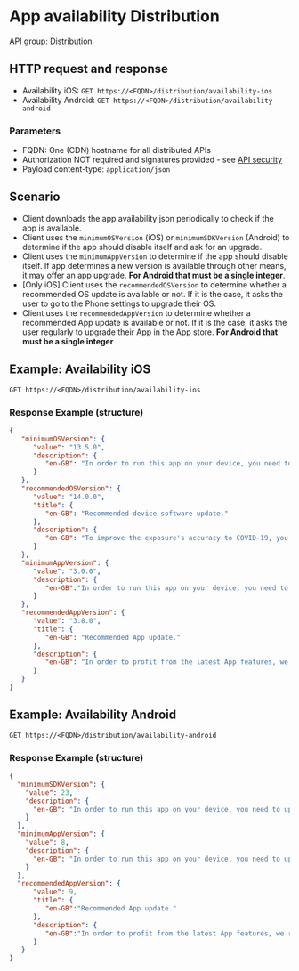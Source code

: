 # App availability Distribution

API group: [Distribution](../../../guidebook.md#system-apis-and-interfaces)

## HTTP request and response

- Availability iOS: ```GET https://<FQDN>/distribution/availability-ios```
- Availability Android: ```GET https://<FQDN>/distribution/availability-android```

### Parameters

- FQDN: One (CDN) hostname for all distributed APIs
- Authorization NOT required and signatures provided - see [API security](../../security.md)
- Payload content-type: `application/json`

## Scenario
- Client downloads the app availability json periodically to check if the app is available.
- Client uses the `minimumOSVersion` (iOS) or `minimumSDKVersion` (Android) to determine if the app should disable itself and ask for an upgrade.
- Client uses the `minimumAppVersion` to determine if the app should disable itself. If app determines a new version is available through other means, it may offer an app upgrade. **For Android that must be a single integer**.
- [Only iOS] Client uses the `recommendedOSVersion` to determine whether a recommended OS update is available or not. If it is the case, it asks the user to go to the Phone settings to upgrade their OS.
- Client uses the `recommendedAppVersion` to determine whether a recommended App update is available or not. If it is the case, it asks the user regularly to upgrade their App in the App store. **For Android that must be a single integer**
 
## Example: Availability iOS
`GET https://<FQDN>/distribution/availability-ios`

### Response Example (structure)
```json
{
   "minimumOSVersion": {
      "value": "13.5.0",
      "description": {
         "en-GB": "In order to run this app on your device, you need to update your device software. Please go to settings and update it from there."
      }
   },
   "recommendedOSVersion": {
      "value": "14.0.0",
      "title": {
         "en-GB": "Recommended device software update."
      },
      "description": {
         "en-GB": "To improve the exposure's accuracy to COVID-19, you need to update your device software. Please go to settings and update it from there."
      }
   },
   "minimumAppVersion": {
      "value": "3.0.0",
      "description": {
         "en-GB":"In order to run this app on your device, you need to update it to the latest version. Please go to the app store and update it from there."
      }
   },
   "recommendedAppVersion": {
      "value": "3.8.0",
      "title": {
         "en-GB": "Recommended App update."
      },
      "description": {
         "en-GB": "In order to profit from the latest App features, we recommend you to update it to the latest version. Please go to the app store and update it from there."
      }
   }
}

```

## Example: Availability Android
`GET https://<FQDN>/distribution/availability-android`

### Response Example (structure)
```json
{
  "minimumSDKVersion": {
    "value": 23,
    "description": {
      "en-GB": "In order to run this app on your device, you need to update your device software. Please go to settings and update it from there."
    }
  },
  "minimumAppVersion": {
    "value": 8,
    "description": {
      "en-GB": "In order to run this app on your device, you need to update it to the latest version. Please go to the app store and update it from there."
    }
  },
  "recommendedAppVersion": {
      "value": 9,
      "title": {
         "en-GB":"Recommended App update."
      },
      "description": {
         "en-GB":"In order to profit from the latest App features, we recommend you to update it to the latest version. Please go to the app store and update it from there."
      }
   }
}
```
